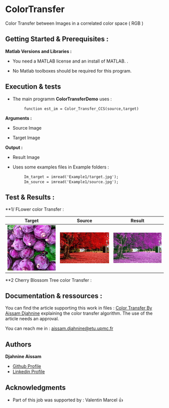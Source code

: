 # ColorTransfer

Color Transfer between Images in a correlated color space ( RGB )

## Getting Started & Prerequisites :

**Matlab Versions and Libraries :** 

* You need a MATLAB license and an install of MATLAB. .

* No Matlab toolboxes should be required for this program. 
           
## Execution & tests

* The main programm **ColorTransferDemo** uses :

           function est_im = Color_Transfer_CCS(source,target)

**Arguments :**

- Source Image

- Target Image

**Output :**

- Result Image

* Uses some examples files in Example folders : 

           Im_target = imread('Example1/target.jpg');
           Im_source = imread('Example1/source.jpg');
                      
## Test & Results :

**1/ FLower color Transfer :

Target         |  Source          |      Result        
:-------------:|:----------------:|:-------------------:
<img src="https://github.com/AissamDjahnine/ColorTransfer/blob/master/target.jpg" width="250"> |  <img src="https://github.com/AissamDjahnine/ColorTransfer/blob/master/source.jpg" width="250"> | <img src="https://github.com/AissamDjahnine/ColorTransfer/blob/master/result.jpg" width="250">

**2 Cherry Blossom Tree color Transfer :








## Documentation & ressources : 

You can find the article supporting this work in files : [Color Transfer By Aissam Djahnine](https://github.com/AissamDjahnine/ColorTransfer/blob/master/Djahnine_Aissam_Color_Transfer_in_Correlated_color_space.pdf) explaining the color transfer algorithm. The use of the article needs an approval.

You can reach me in : aissam.djahnine@etu.upmc.fr 

## Authors

**Djahnine Aissam**  
- [Github Profile](https://github.com/AissamDjahnine)
- [Linkedin Profile](https://www.linkedin.com/in/aissamdjahnine/)


## Acknowledgments

* Part of this job was supported by : Valentin Marcel  :thumbsup:



